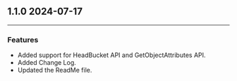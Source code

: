 ## 1.1.0 2024-07-17

---
### Features
* Added support for HeadBucket API and GetObjectAttributes API.
* Added Change Log.
* Updated the ReadMe file.